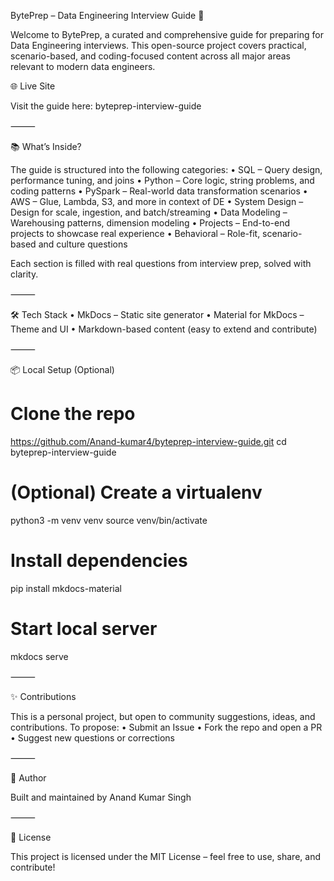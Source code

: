 BytePrep – Data Engineering Interview Guide 🚀

Welcome to BytePrep, a curated and comprehensive guide for preparing for Data Engineering interviews. This open-source project covers practical, scenario-based, and coding-focused content across all major areas relevant to modern data engineers.

🌐 Live Site

Visit the guide here: byteprep-interview-guide

⸻

📚 What’s Inside?

The guide is structured into the following categories:
	•	SQL – Query design, performance tuning, and joins
	•	Python – Core logic, string problems, and coding patterns
	•	PySpark – Real-world data transformation scenarios
	•	AWS – Glue, Lambda, S3, and more in context of DE
	•	System Design – Design for scale, ingestion, and batch/streaming
	•	Data Modeling – Warehousing patterns, dimension modeling
	•	Projects – End-to-end projects to showcase real experience
	•	Behavioral – Role-fit, scenario-based and culture questions

Each section is filled with real questions from interview prep, solved with clarity.

⸻

🛠️ Tech Stack
	•	MkDocs – Static site generator
	•	Material for MkDocs – Theme and UI
	•	Markdown-based content (easy to extend and contribute)

⸻

📦 Local Setup (Optional)

# Clone the repo
https://github.com/Anand-kumar4/byteprep-interview-guide.git
cd byteprep-interview-guide

# (Optional) Create a virtualenv
python3 -m venv venv
source venv/bin/activate

# Install dependencies
pip install mkdocs-material

# Start local server
mkdocs serve


⸻

✨ Contributions

This is a personal project, but open to community suggestions, ideas, and contributions.
To propose:
	•	Submit an Issue
	•	Fork the repo and open a PR
	•	Suggest new questions or corrections

⸻

📣 Author

Built and maintained by Anand Kumar Singh

⸻

📄 License

This project is licensed under the MIT License – feel free to use, share, and contribute!